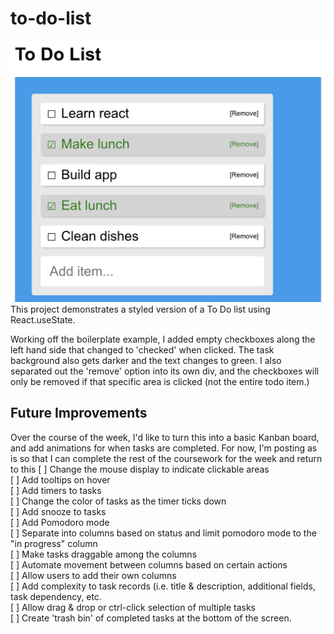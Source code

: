 # to-do-list

![Todo List Screenshot](https://github.com/jayeclark/to-do-list/blob/main/todo-screenshot.png?raw=true)
This project demonstrates a styled version of a To Do list using React.useState.

Working off the boilerplate example, I added empty checkboxes along the left hand side that changed to 'checked' when clicked. The task background also gets darker and the text changes to green. I also separated out the 'remove' option into its own div, and the checkboxes will only be removed if that specific area is clicked (not the entire todo item.)

## Future Improvements
Over the course of the week, I'd like to turn this into a basic Kanban board, and add animations for when tasks are completed. For now, I'm posting as is so that I can complete the rest of the coursework for the week and return to this
[ ] Change the mouse display to indicate clickable areas  
[ ] Add tooltips on hover  
[ ] Add timers to tasks  
[ ] Change the color of tasks as the timer ticks down  
[ ] Add snooze to tasks  
[ ] Add Pomodoro mode  
[ ] Separate into columns based on status and limit pomodoro mode to the "in progress" column  
[ ] Make tasks draggable among the columns  
[ ] Automate movement between columns based on certain actions  
[ ] Allow users to add their own columns  
[ ] Add complexity to task records (i.e. title & description, additional fields, task dependency, etc.  
[ ] Allow drag & drop or ctrl-click selection of multiple tasks  
[ ] Create 'trash bin' of completed tasks at the bottom of the screen.  
